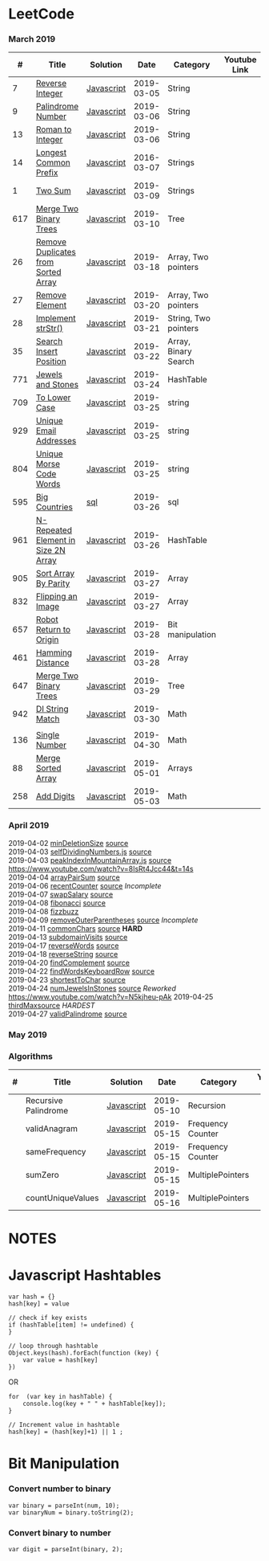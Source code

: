 
LeetCode
========


### March 2019

| # | Title | Solution | Date | Category | Youtube Link |
|---| ----- | -------- | ---- | -------- | ------------ |
|7|[Reverse Integer](https://leetcode.com/problems/reverse-integer/) | [Javascript](js/reverse-integer.js)| 2019-03-05 | String | |
|9|[Palindrome Number](https://leetcode.com/problems/palindrome-number/) | [Javascript](js/palindrome.js)| 2019-03-06 | String | |
|13|[Roman to Integer](https://leetcode.com/problems/roman-to-integer/) | [Javascript](js/romantointeger.js)| 2019-03-06 | String | |
|14|[Longest Common Prefix](https://leetcode.com/problems/longest-common-prefix/) | [Javascript](js/longestcommonprefix.js)| 2016-03-07 | Strings | |
|1|[Two Sum](https://leetcode.com/problems/two-sum/) | [Javascript](js/twosum.js)| 2019-03-09 | Strings | |
|617|[Merge Two Binary Trees](https://leetcode.com/problems/merge-two-binary-trees/) | [Javascript](js/mergetwolists.js)| 2019-03-10 | Tree | |
|26|[Remove Duplicates from Sorted Array](https://leetcode.com/problems/remove-duplicates-from-sorted-array/) | [Javascript](js/removeDuplicates.js)| 2019-03-18 | Array, Two pointers | |
|27|[Remove Element](https://leetcode.com/problems/remove-element/) | [Javascript](js/removeElement.js)| 2019-03-20 | Array, Two pointers | |
|28|[Implement strStr()](https://leetcode.com/problems/implement-strstr/) | [Javascript](js/strStr.js)| 2019-03-21 | String, Two pointers | |
|35|[Search Insert Position](https://leetcode.com/problems/search-insert-position/) | [Javascript](js/searchInsert.js)| 2019-03-22 | Array, Binary Search | |
|771|[Jewels and Stones](https://leetcode.com/problems/jewels-and-stones/) | [Javascript](js/numJewelsInStones.js)| 2019-03-24 | HashTable | |
|709|[To Lower Case](https://leetcode.com/problems/to-lower-case/) | [Javascript](js/toLowerCase.js)| 2019-03-25 | string | |
|929|[Unique Email Addresses](https://leetcode.com/problems/unique-email-addresses/) | [Javascript](js/numUniqueEmails.js)| 2019-03-25 | string | |
|804|[Unique Morse Code Words](https://leetcode.com/problems/unique-morse-code-words/) | [Javascript](js/uniqueMorseRepresentations.js)| 2019-03-25 | string | |
|595|[Big Countries](https://leetcode.com/problems/big-countries/) | [sql](sql/bigCountries.sql)| 2019-03-26 | sql | |
|961|[N-Repeated Element in Size 2N Array](https://leetcode.com/problems/n-repeated-element-in-size-2n-array/) | [Javascript](js/repeatedNTimes.js)| 2019-03-26 | HashTable | |
|905|[Sort Array By Parity](https://leetcode.com/problems/sort-array-by-parity/) | [Javascript](js/sortArrayByParity.js)| 2019-03-27 | Array | |
|832|[Flipping an Image](https://leetcode.com/problems/flipping-an-image/) | [Javascript](js/flipAndInvertImage.js)| 2019-03-27 | Array | |
|657|[Robot Return to Origin](https://leetcode.com/problems/robot-return-to-origin/) | [Javascript](js/judgeCircle.js)| 2019-03-28 | Bit manipulation | |
|461|[Hamming Distance](https://leetcode.com/problems/hamming-distance/) | [Javascript](js/hammingDistance.js)| 2019-03-28 | Array | |
|647|[Merge Two Binary Trees](https://leetcode.com/problems/merge-two-binary-trees/) | [Javascript](js/mergeTrees.js)| 2019-03-29 | Tree | |
|942|[DI String Match](https://leetcode.com/problems/di-string-match/) | [Javascript](js/diStringMatch.js)| 2019-03-30 | Math | |
|| | | | | |
|136|[Single Number](https://leetcode.com/problems/single-number/) | [Javascript](js/singleNumber.js)| 2019-04-30 | Math | |
|88|[Merge Sorted Array](https://leetcode.com/problems/merge-sorted-array/) | [Javascript](js/merge.js)| 2019-05-01 | Arrays | |
|258|[Add Digits](https://leetcode.com/problems/add-digits/) | [Javascript](js/addDigits.js)| 2019-05-03 | Math | |


### April 2019

2019-04-02 [minDeletionSize](minDeletionSize.js) [source](https://leetcode.com/problems/delete-columns-to-make-sorted/)  
2019-04-03 [selfDividingNumbers.js](selfDividingNumbers.js)  [source](https://leetcode.com/problems/self-dividing-numbers/)  
2019-04-03 [peakIndexInMountainArray.js](peakIndexInMountainArray.js)  [source](https://leetcode.com/problems/peak-index-in-a-mountain-array/)
https://www.youtube.com/watch?v=8IsRt4Jcc44&t=14s  
2019-04-04 [arrayPairSum](arrayPairSum.js) [source](https://leetcode.com/problems/array-partition-i/)  
2019-04-06 [recentCounter](recentCounter.js) [source](https://leetcode.com/problems/number-of-recent-calls/) *Incomplete*  
2019-04-07 [swapSalary](swapSalaries.sql) [source](https://leetcode.com/problems/swap-salary/)  
2019-04-08 [fibonacci](fibonacci.js) [source](https://leetcode.com/problems/fibonacci-number/)  
2019-04-08 [fizzbuzz](fizzbuzz.js)  
2019-04-09 [removeOuterParentheses](removeOuterParentheses.js) [source](https://leetcode.com/problems/remove-outermost-parentheses/)  *Incomplete*  
2019-04-11 [commonChars](commonChars.js) [source](https://leetcode.com/problems/find-common-characters/)  **HARD**  
2019-04-13 [subdomainVisits](subdomainVisits.js) [source](https://leetcode.com/problems/subdomain-visit-count/)  
2019-04-17 [reverseWords](reveseWords.js) [source](https://leetcode.com/problems/reverse-words-in-a-string-iii/submissions/)  
2019-04-18 [reverseString](reverseString.js) [source](https://leetcode.com/problems/reverse-string/)  
2019-04-20 [findComplement](findComplement.js) [source](https://leetcode.com/problems/number-complement/submissions/)  
2019-04-22 [findWordsKeyboardRow](findWords.js) [source](https://leetcode.com/problems/keyboard-row/submissions/)  
2019-04-23 [shortestToChar](shortestToChar.js) [source](https://leetcode.com/problems/shortest-distance-to-a-character/)  
2019-04-24 [numJewelsInStones](numJewelsInStones.js) [source](https://leetcode.com/problems/jewels-and-stones/) *Reworked*  
https://www.youtube.com/watch?v=N5kjheu-pAk
2019-04-25 [thirdMax](thirdMax.js)[source](https://leetcode.com/problems/third-maximum-number/submissions/)  *HARDEST*  
2019-04-27 [validPalindrome](validPalindrome.js) [source](https://leetcode.com/problems/valid-palindrome-ii/solution/)  


### May 2019







### Algorithms

| # | Title | Solution | Date | Category | Youtube Link |
|---| ----- | -------- | ---- | -------- | ------------ |
|   | Recursive Palindrome | [Javascript](recursion/isPalindrome.js)| 2019-05-10 | Recursion | |
|   | validAnagram | [Javascript](algorithms/patterns/frequencyCounter/frequencyCounter.js)| 2019-05-15 | Frequency Counter | |
|   | sameFrequency | [Javascript](algorithms/patterns/frequencyCounter/sameFrequency.js)| 2019-05-15 | Frequency Counter | |
|   | sumZero | [Javascript](algorithms/patterns/multiplePointers/sumZero.js)| 2019-05-15 | MultiplePointers | |
|   | countUniqueValues | [Javascript](algorithms/patterns/multiplePointers/countUniqueValues.js)| 2019-05-16 | MultiplePointers | |








NOTES
=========

# Javascript Hashtables

```
var hash = {}
hash[key] = value

// check if key exists
if (hashTable[item] != undefined) {
}

// loop through hashtable
Object.keys(hash).forEach(function (key) { 
    var value = hash[key]
})
```
OR

```
for  (var key in hashTable) {
    console.log(key + " " + hashTable[key]);
}
```


```
// Increment value in hashtable
hash[key] = (hash[key]+1) || 1 ;
```


# Bit Manipulation

### Convert number to binary

```
var binary = parseInt(num, 10);
var binaryNum = binary.toString(2);
```

### Convert binary to number
```
var digit = parseInt(binary, 2);
```
